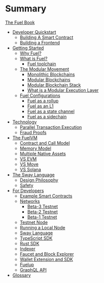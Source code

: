 # Summary

<!-- markdownlint-disable MD042 -->

[The Fuel Book](./README.md)

- [Developer Quickstart](./quickstart/developer-quickstart.md)
  - [Building A Smart Contract](./quickstart/smart-contract.md)
  - [Building a Frontend](./quickstart/frontend.md)
- [Getting Started](./getting-started.md)
  - [Why Fuel?](./why-fuel.md)
  - [What is Fuel?](./what-is-fuel.md)
    - [Fuel toolchain](./fuel-toolchain.md)
  - [The Modular Movement](./modular-movement.md)
    - [Monolithic Blockchains](./monolithic.md)
    - [Modular Blockchains]()
    - [Modular Blockchain Stack]()
    - [What is a Modular Execution Layer](./modular-execution.md)
  - [Fuel Configurations](./fuel-configurations.md)
    - [Fuel as a rollup](./rollup.md)
    - [Fuel as an L1](./l1.md)
    - [Fuel as a state channel](./state-channel.md)
    - [Fuel as a sidechain](./sidechain.md)
- [Technology](./technology/index.md)
  - [Parallel Transaction Execution](./technology/parallel_tx_execution.md)
  - [Fraud Proofs](./technology/fraud_proofs.md)
- [The FuelVM](./fuelvm/index.md)
  - [Contract and Call Model](./fuelvm/contract_call_model.md)
  - [Memory Model](./fuelvm/memory_model.md)
  - [Multiple Native Assets](./fuelvm/native_assets.md)
  - [VS EVM](./vs-evm.md)
  - [VS Move]()
  - [VS Solana]()
- [The Sway Language](./sway-language.md)
  - [Design Philosophy](./design-philosophy.md)
  - [Safety](./sway-safety.md)
- [For Developers](./for-developers/for-developer.md)
  - [Example Smart Contracts](./for-developers/example-contracts.md)
  - [Networks](./networks/networks.md)
    - [Beta-3 Testnet](./networks/beta-3.md)
    - [Beta-2 Testnet](./networks/beta-2.md)
    - [Beta-1 Testnet](./networks/beta-1.md)
  - [Testnet Node](./for-developers/testnet-node.md)
  - [Running a Local Node](./for-developers/running-a-local-node.md)
  - [Sway Language](./for-developers/sway.md)
  - [TypeScript SDK](./for-developers/ts-sdk.md)
  - [Rust SDK](./for-developers/rust-sdk.md)
  - [Indexer](./for-developers/indexer.md)
  - [Faucet and Block Explorer](./for-developers/faucet-and-blockexplorer.md)
  - [Wallet Extension and SDK](./for-developers/fuels.md)
  - [Fuelup](./for-developers/fuelup.md)
  - [GraphQL API](./for-developers/graphql-api.md)
- [Glossary](./glossary.md)

